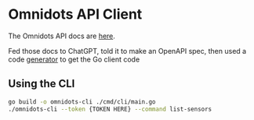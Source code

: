 # Omnidots API Client
The Omnidots API docs are [here](https://honeycomb.omnidots.com/api/docs).

Fed those docs to ChatGPT, told it to make an OpenAPI spec, then used a code [generator](https://github.com/deepmap/oapi-codegen) to get the Go client code

## Using the CLI  
```bash
go build -o omnidots-cli ./cmd/cli/main.go
./omnidots-cli --token {TOKEN HERE} --command list-sensors
```